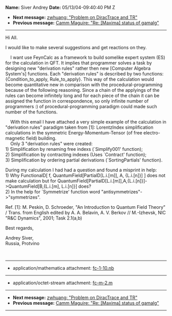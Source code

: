 **Name:** Siver Andrey
**Date:** 05/13/04-09:40:40 PM Z

  - **Next message:** [zwhuang: "Problem on DiracTrace and
    TR"](0195.html)
  - **Previous message:** [Camm Maguire: "Re: [Maxima] status of
    gamalg"](0193.html)

-----

Hi All.  

I would like to make several suggestions and get reactions on they.  

    I want use FeynCalc as a framework to build somelike expert system
(ES) for the calculation in QFT. It implies that programmer solves a
task by designing new "derivation rules" rather then new [Computer
Algebra System's] functions. Each "derivation rules" is described by
two functions:{Condition\_to\_apply, Rule\_to\_apply}. This way of the
calculation would become quantitative new in comparison with the
procedural-programming because of the following reasoning. Since a chain
of the applyings of the rules can become infinitely long and for each
piece of the chain it can be assigned the function in correspondence, so
only infinite number of programmers :) of procedural-programming
paradigm could made such number of the functions.  

    With this email I have attached a very simple example of the
calculation in "derivation rules" paradigm taken from [1]:
LorentzIndex simplification calculations in the symmetric
Energy-Momentum-Tensor (of free electro-magnetic field) building.  
    Only 3 "derivation rules" were created:  
1\) Simplification by renaming free indexs (\`Simplify001' function);  
2\) Simplification by contracting indexes (Uses \`Contract' function);  
3\) Simplification by ordering partial derivations (\`SortingPartials'
function).  

During my calculation I had had a question and found a misprint in
help:  
1\) Why FunctionalD[ f,
QuantumField[PartialD[L.i.[m]], A,
{L.i.[n]}] ] does not make calculation but for
QuantumField[PartialD[L.i.[m]],A,{L.i.[n]}]-\>QuantumField[B,{L.i.[m],
L.i.[n]}] does?  
2\) In the help for \`Symmetrize' function word
"antisymmetrizes"-\>"symmetrizes".  

Ref. [1]: M. Peskin, D. Schroeder, "An Introduction to Quantum
Field Theory" / Trans. from English edited by A. A. Belavin, A. V.
Berkov // M.-Izhevsk, NIC "R\&C Dynamics", 2001; Task 2.1(a,b)  

Best regards,  

Andrey Siver,  
Russia, Protvino  

    

-----

  - application/mathematica attachment:
    [fc-1-10.nb](att-0194/01-fc-1-10.nb)

-----

  - application/octet-stream attachment:
    [fc-m-2.m](att-0194/02-fc-m-2.m)

-----

  - **Next message:** [zwhuang: "Problem on DiracTrace and
    TR"](0195.html)
  - **Previous message:** [Camm Maguire: "Re: [Maxima] status of
    gamalg"](0193.html)

-----

